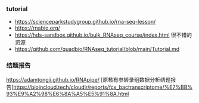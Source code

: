 ### tutorial
- https://scienceparkstudygroup.github.io/rna-seq-lesson/
- https://rnabio.org/
- https://hds-sandbox.github.io/bulk_RNAseq_course/index.html  很不错的资源
- https://github.com/quadbio/RNAseq_tutorial/blob/main/Tutorial.md


### 结题报告
https://adamtongji.github.io/RNApipe/
[原核有参转录组数据分析结题报告]https://bioincloud.tech/cloudir/reports/fcx_bactranscriptome/%E7%BB%93%E9%A2%98%E6%8A%A5%E5%91%8A.html

